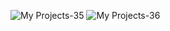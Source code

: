 ![My Projects-35](https://github.com/user-attachments/assets/23f31968-7cb7-4b70-b41f-a4ce43912a26)
![My Projects-36](https://github.com/user-attachments/assets/84f0cccf-5d4e-4ddc-884e-79822e747c38)
